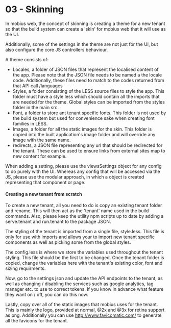 # 03 - Skinning #

In mobius web, the concept of skinning is creating a theme for a new tenant
so that the build system can create a 'skin' for mobius web that it will use
as the UI.

Additionally, some of the settings in the theme are not just for the
UI, but also configure the core JS controllers behaviour.

A theme consists of:

 - Locales, a folder of JSON files that represent the localised content of the
 app. Please note that the JSON file needs to be named a the locale code.
 Additionally, these files need to match to the codes returned from 
 that API call /languages
 - Styles, a folder consisting of the LESS source files to style the app.
 This folder must have a style.less which should contain all the imports
 that are needed for the theme. Global styles can be imported from the styles
 folder in the main src.
 - Font, a folder to store ant tenant specific fonts. This folder is not used
 by the build system but used for convenience sake when creating font families
 in LESS.
 - Images, a folder for all the static images for the skin. This folder is
 copied into the built application's image folder and will override any image
 with the same name.
 - redirects, a JSON file representing any url that should be redirected for the
 tenant. These can be used to ensure links from external sites map to new content
 for example.


When adding a setting, please use the viewsSettings object for any config to
do purely with the UI. Whereas any config that will be accessed via the JS, please
use the modular approach, in which a object is created representing that component
or page.

#### Creating a new tenant from scratch ####

To create a new tenant, all you need to do is copy an existing tenant folder and
rename. This will then act as the 'tenant' name
used in the build commands. Also, please keep the utility npm scripts up to date
by adding a serve.tenant and run.tenant to the package JSON.

The styling of the tenant is imported from a single file, style.less. This file
is only for use with imports and allows your to import new tenant specific
components as well as picking some from the global styles.

The config.less is where we store the variables used throughout the tenant
styling. This file should be the first to be changed. Once the tenant folder
is copied, change the variables here with the tenant's existing color, font and
sizing requirments.

Now, go to the settings json and update the API endpoints to the tenant, as well
as changing / disabling the services such as google analytics, tag manager etc.
to use to correct tokens. If you know in advance what feature they want on / off,
you can do this now.

Lastly, copy over all of the static images that mobius uses for the tenant. This
is mainly the logo, provided at normal, @2x and @3x for retina support as png.
Additionally you can use http://www.favicomatic.com/ to generate all the favicons
for the tenant.

